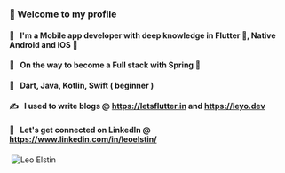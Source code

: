 ###  📱 Welcome to my profile 
#### 😬 &nbsp; I'm a Mobile app developer with deep knowledge in Flutter 💙, Native Android and iOS   
#### 🚀 &nbsp; On the way to become a Full stack with Spring 🍃  
#### 🙇 &nbsp; Dart, Java, Kotlin, Swift ( beginner )
#### ✍️  &nbsp; I used to write blogs @ https://letsflutter.in and https://leyo.dev
#### 📕 &nbsp; Let's get connected on LinkedIn @ https://www.linkedin.com/in/leoelstin/

<p>&nbsp;<img align="center" src="https://github-readme-stats.vercel.app/api?username=leo-elstin&show_icons=true&locale=en&count_private=true" alt="Leo Elstin" /></p>
